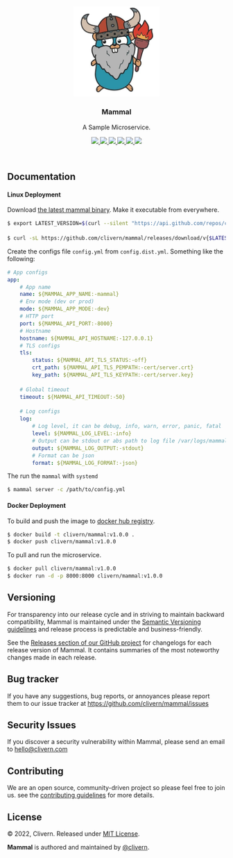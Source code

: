 <p align="center">
    <img src="/static/logo.png?v=1.0.0" width="200" />
    <h3 align="center">Mammal</h3>
    <p align="center">A Sample Microservice.</p>
    <p align="center">
        <a href="https://github.com/clivern/mammal/actions/workflows/build.yml">
            <img src="https://github.com/clivern/mammal/actions/workflows/build.yml/badge.svg">
        </a>
        <a href="https://github.com/clivern/mammal/actions">
            <img src="https://github.com/clivern/mammal/workflows/Release/badge.svg">
        </a>
        <a href="https://github.com/clivern/mammal/releases">
            <img src="https://img.shields.io/badge/Version-1.0.0-9B59B6.svg">
        </a>
        <a href="https://goreportcard.com/report/github.com/clivern/mammal">
            <img src="https://goreportcard.com/badge/github.com/clivern/mammal?v=1.0.0">
        </a>
        <a href="https://godoc.org/github.com/clivern/mammal">
            <img src="https://godoc.org/github.com/clivern/mammal?status.svg">
        </a>
        <a href="https://github.com/clivern/mammal/blob/master/LICENSE">
            <img src="https://img.shields.io/badge/LICENSE-MIT-E74C3C.svg">
        </a>
    </p>
</p>
<br/>


## Documentation

#### Linux Deployment

Download [the latest mammal binary](https://github.com/clivern/mammal/releases). Make it executable from everywhere.

```zsh
$ export LATEST_VERSION=$(curl --silent "https://api.github.com/repos/clivern/mammal/releases/latest" | jq '.tag_name' | sed -E 's/.*"([^"]+)".*/\1/' | tr -d v)

$ curl -sL https://github.com/clivern/mammal/releases/download/v{$LATEST_VERSION}/mammal_{$LATEST_VERSION}_Linux_x86_64.tar.gz | tar xz
```

Create the configs file `config.yml` from `config.dist.yml`. Something like the following:

```yaml
# App configs
app:
    # App name
    name: ${MAMMAL_APP_NAME:-mammal}
    # Env mode (dev or prod)
    mode: ${MAMMAL_APP_MODE:-dev}
    # HTTP port
    port: ${MAMMAL_API_PORT:-8000}
    # Hostname
    hostname: ${MAMMAL_API_HOSTNAME:-127.0.0.1}
    # TLS configs
    tls:
        status: ${MAMMAL_API_TLS_STATUS:-off}
        crt_path: ${MAMMAL_API_TLS_PEMPATH:-cert/server.crt}
        key_path: ${MAMMAL_API_TLS_KEYPATH:-cert/server.key}

    # Global timeout
    timeout: ${MAMMAL_API_TIMEOUT:-50}

    # Log configs
    log:
        # Log level, it can be debug, info, warn, error, panic, fatal
        level: ${MAMMAL_LOG_LEVEL:-info}
        # Output can be stdout or abs path to log file /var/logs/mammal.log
        output: ${MAMMAL_LOG_OUTPUT:-stdout}
        # Format can be json
        format: ${MAMMAL_LOG_FORMAT:-json}
```

The run the `mammal` with `systemd`

```zsh
$ mammal server -c /path/to/config.yml
```


#### Docker Deployment

To build and push the image to [docker hub registry](https://hub.docker.com/r/clivern/mammal).

```zsh
$ docker build -t clivern/mammal:v1.0.0 .
$ docker push clivern/mammal:v1.0.0
```

To pull and run the microservice.

```zsh
$ docker pull clivern/mammal:v1.0.0
$ docker run -d -p 8000:8000 clivern/mammal:v1.0.0
```


## Versioning

For transparency into our release cycle and in striving to maintain backward compatibility, Mammal is maintained under the [Semantic Versioning guidelines](https://semver.org/) and release process is predictable and business-friendly.

See the [Releases section of our GitHub project](https://github.com/clivern/mammal/releases) for changelogs for each release version of Mammal. It contains summaries of the most noteworthy changes made in each release.


## Bug tracker

If you have any suggestions, bug reports, or annoyances please report them to our issue tracker at https://github.com/clivern/mammal/issues


## Security Issues

If you discover a security vulnerability within Mammal, please send an email to [hello@clivern.com](mailto:hello@clivern.com)


## Contributing

We are an open source, community-driven project so please feel free to join us. see the [contributing guidelines](CONTRIBUTING.md) for more details.


## License

© 2022, Clivern. Released under [MIT License](https://opensource.org/licenses/mit-license.php).

**Mammal** is authored and maintained by [@clivern](http://github.com/clivern).
